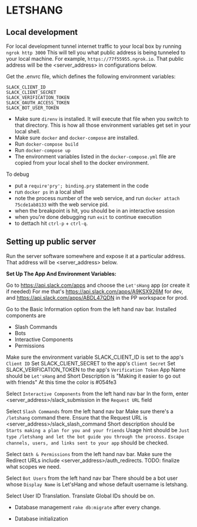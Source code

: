 # LETSHANG

## Local development

For local development tunnel internet traffic to your local box by running `ngrok http 3000`
This will tell you what public address is being tunneled to your local machine. For example, `https://77f55955.ngrok.io`.
That public address will be the <server_address> in configurations below.

Get the .envrc file, which defines the following environment variables:
```
SLACK_CLIENT_ID
SLACK_CLIENT_SECRET
SLACK_VERIFICATION_TOKEN
SLACK_OAUTH_ACCESS_TOKEN
SLACK_BOT_USER_TOKEN
```

* Make sure `direnv` is installed. It will execute that file when you switch to that directory. This is how all those environment variables get set in your local shell.
* Make sure `docker` and `docker-compose` are installed.
* Run `docker-compose build`
* Run `docker-compose up`
* The environment variables listed in the `docker-compose.yml` file are copied from your local shell to the docker environment.

To debug
- put a `require'pry'; binding.pry` statement in the code
- run `docker ps` in a local shell
- note the process number of the web service, and run `docker attach 75cde1ab8133` with the web service pid.
- when the breakpoint is hit, you should be in an interactive session
- when you're done debugging run `exit` to continue execution
- to dettach hit `ctrl-p` + `ctrl-q`.

## Setting up public server

Run the server software somewhere and expose it at a particular address. That address will be <server_address> below.

**Set Up The App And Environment Variables:**

Go to https://api.slack.com/apps and choose the `Let'sHang` app (or create it if needed)
For me that's https://api.slack.com/apps/A9KSX926M for dev, and https://api.slack.com/apps/ABDL47QDN in the PP workspace for prod.

Go to the Basic Information option from the left hand nav bar.
Installed components are
- Slash Commands
- Bots
- Interactive Components
- Permissions

Make sure the environment variable SLACK_CLIENT_ID is set to the app's `Client ID`
Set SLACK_CLIENT_SECRET to the app's `Client Secret`
Set SLACK_VERIFICATION_TOKEN to the app's `Verification Token`
App Name should be `Let'sHang` and Short Description is "Making it easier to go out with friends"
At this time the color is #054fe3

Select `Interactive Components` from the left hand nav bar
In the form, enter <server_address>/slack_submission in the `Request URL` field

Select `Slash Commands` from the left hand nav bar
Make sure there's a `/letshang` command there.
Ensure that the Request URL is <server_address>/slack_slash_command
Short description should be `Starts making a plan for you and your friends`
Usage hint should be `Just type /letshang and let the bot guide you through the process.`
`Escape channels, users, and links sent to your app` should be checked.

Select `OAth & Permissions` from the left hand nav bar.
Make sure the Redirect URLs include <server_address>/auth_redirects.
TODO: finalize what scopes we need.

Select `Bot Users` from the left hand nav bar
There should be a bot user whose `Display Name` is Let'sHang and whose default username is letshang.

Select User ID Translation.
Translate Global IDs should be on.

* Database management
`rake db:migrate` after every change.

* Database initialization

